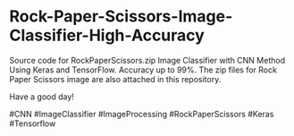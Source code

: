 # Rock-Paper-Scissors-Image-Classifier-High-Accuracy
Source code for RockPaperScissors.zip Image Classifier with CNN Method Using Keras and TensorFlow. Accuracy up to 99%.
The zip files for Rock Paper Scissors image are also attached in this repository.

Have a good day!

#CNN #ImageClassifier #ImageProcessing #RockPaperScissors #Keras #Tensorflow

